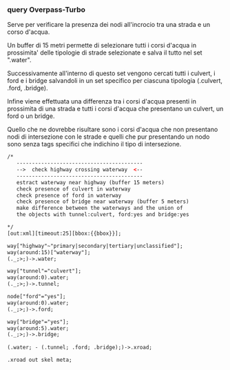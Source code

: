 ### query Overpass-Turbo

Serve per verificare la presenza dei nodi all'incrocio tra una
strada e un corso d'acqua.

Un buffer di 15 metri permette di selezionare tutti i corsi d'acqua in 
prossimita' delle tipologie di strade selezionate e salva il tutto nel set ".water".

Successivamente all'interno di questo set vengono cercati tutti i culvert, i ford 
e i bridge salvandoli in un set specifico per ciascuna tipologia (.culvert, .ford, .bridge).

Infine viene effettuata una differenza tra i corsi d'acqua presenti in prossimita di una strada 
e tutti i corsi d'acqua che presentano un culvert, un ford o un bridge.

Quello che ne dovrebbe risultare sono i corsi d'acqua che non presentano nodi di intersezione 
con le strade e quelli che pur presentando un nodo sono senza tags specifici che 
indichino il tipo di intersezione.
  

 ~~~xml
/*  
    -----------------------------------------
    -->  check highway crossing waterway  <--
    -----------------------------------------
    estract waterway near highway (buffer 15 meters)
    check presence of culvert in waterway
    check presence of ford in waterway
    check presence of bridge near waterway (buffer 5 meters)
    make difference between the waterways and the union of 
    the objects with tunnel:culvert, ford:yes and bridge:yes

*/
[out:xml][timeout:25][bbox:{{bbox}}];

way["highway"~"primary|secondary|tertiary|unclassified"];
way(around:15)["waterway"];
(._;>;)->.water;

way["tunnel"="culvert"];
way(around:0).water;
(._;>;)->.tunnel;

node["ford"="yes"];
way(around:0).water;
(._;>;)->.ford;

way["bridge"="yes"];
way(around:5).water;
(._;>;)->.bridge;
  
(.water; - (.tunnel; .ford; .bridge);)->.xroad;

.xroad out skel meta;

 ~~~
 
 